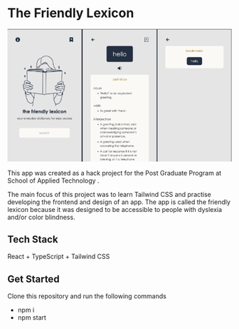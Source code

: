 # The Friendly Lexicon

![](public/appresized.png)

This app was created as a hack project for the Post Graduate Program at School of Applied Technology </salt>.

The main focus of this project was to learn Tailwind CSS and practise developing the frontend and design of an app. The app is called the friendly lexicon because it was designed to be accessible to people with dyslexia and/or color blindness.

## Tech Stack
React + TypeScript + Tailwind CSS

## Get Started
Clone this repository and run the following commands
- npm i  
- npm start